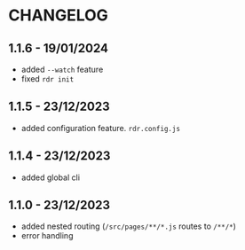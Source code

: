 # CHANGELOG

## 1.1.6 - 19/01/2024

- added `--watch` feature
- fixed `rdr init`

## 1.1.5 - 23/12/2023

- added configuration feature. `rdr.config.js`

## 1.1.4 - 23/12/2023

- added global cli

## 1.1.0 - 23/12/2023

- added nested routing (`/src/pages/**/*.js` routes to `/**/*`)
- error handling